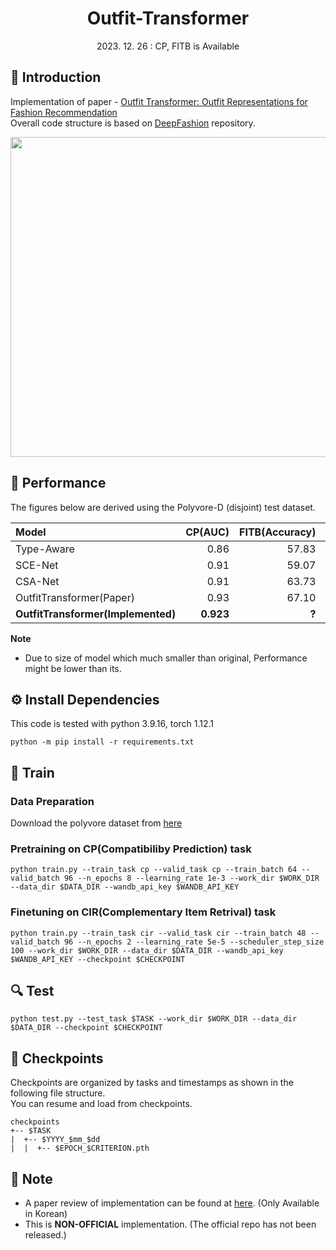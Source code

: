 # <div align="center"> Outfit-Transformer </div>

<div align="center"> 2023. 12. 26 : CP, FITB is Available </div>

## 🤗 Introduction
Implementation of paper - [Outfit Transformer: Outfit Representations for Fashion Recommendation](https://arxiv.org/abs/2204.04812)<br>
Overall code structure is based on [DeepFashion](https://github.com/owj0421/DeepFashion) repository.


<div align="center"> <img src = https://github.com/owj0421/outfit-transformer/assets/98876272/fc39d1c7-b076-495d-8213-3b98ef038b64 width = 512> </div>


## 🎯 Performance
The figures below are derived using the Polyvore-D (disjoint) test dataset.

<div align="center">

|Model|CP(AUC)|FITB(Accuracy)|CIR(Recall@10)|
|:-|-:|-:|-:|
|Type-Aware|0.86|57.83|3.50|
|SCE-Net|0.91|59.07|5.10|
|CSA-Net|0.91|63.73|8.27|
|OutfitTransformer(Paper)|0.93|67.10|9.58|
|**OutfitTransformer(Implemented)**|**0.923**|**?**|Not Trained|

</div>

**Note**
- Due to size of model which much smaller than original, Performance might be lower than its.



## ⚙ Install Dependencies
This code is tested with python 3.9.16, torch 1.12.1
```
python -m pip install -r requirements.txt
```

## 🧱 Train
### Data Preparation
Download the polyvore dataset from [here](https://github.com/xthan/polyvore-dataset)

### Pretraining on CP(Compatibiliby Prediction) task
```
python train.py --train_task cp --valid_task cp --train_batch 64 --valid_batch 96 --n_epochs 8 --learning_rate 1e-3 --work_dir $WORK_DIR --data_dir $DATA_DIR --wandb_api_key $WANDB_API_KEY
```

### Finetuning on CIR(Complementary Item Retrival) task
```
python train.py --train_task cir --valid_task cir --train_batch 48 --valid_batch 96 --n_epochs 2 --learning_rate 5e-5 --scheduler_step_size 100 --work_dir $WORK_DIR --data_dir $DATA_DIR --wandb_api_key $WANDB_API_KEY --checkpoint $CHECKPOINT
```

## 🔍 Test
```
python test.py --test_task $TASK --work_dir $WORK_DIR --data_dir $DATA_DIR --checkpoint $CHECKPOINT
```

## 🧶 Checkpoints
Checkpoints are organized by tasks and timestamps as shown in the following file structure. <br>
You can resume and load from checkpoints.
```
checkpoints
+-- $TASK
|  +-- $YYYY_$mm_$dd
|  |  +-- $EPOCH_$CRITERION.pth
```

## 🔔 Note
- A paper review of implementation can be found at [here](). (Only Available in Korean)
- This is **NON-OFFICIAL** implementation. (The official repo has not been released.)
